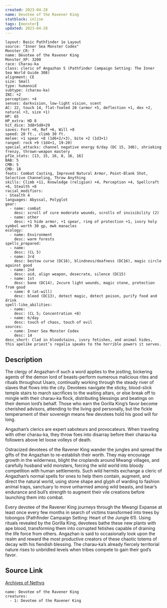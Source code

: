 ```yaml
---
created: 2023-04-28
name: Devotee of the Ravener King
statblock: inline
tags: [monster]
updated: 2023-04-28
---
```

```statblock
layout: Basic Pathfinder 1e Layout
source: "Inner Sea Monster Codex"
Monster_CR: 7
name: Devotee of the Ravener King
Monster_XP: 3200
race: Charau-ka
class: cleric of Angazhan 5 (Pathfinder Campaign Setting: The Inner Sea World Guide 308)
alignment: CE
size: Small
type: humanoid
subtype: (charau-ka)
INI: +2
perception: +4
senses: darkvision, low-light vision, scent
AC: 22, touch 14, flat-footed 20 (armor +5, deflection +1, dex +2, natural +3, size +1)
HP: 65
HP_extra: HD 8
hit_dice: 3d8+5d8+29
saves: Fort +8, Ref +6, Will +8
speed: 20 ft., climb 30 ft.
melee: +1 spear +8 (1d6+2/×3), bite +2 (1d3+1)
ranged: rock +9 (1d4+1, 19-20)
special_attacks: channel negative energy 6/day (DC 15, 3d6), shrieking frenzy, thrown-weapon mastery
pf1e_stats: [13, 15, 16, 8, 16, 16]
BAB: 5
CMB: 5
CMD: 18
feats: Combat Casting, Improved Natural Armor, Point-Blank Shot, Selective Channeling, Throw Anything
skills: Climb +11, Knowledge (religion) +4, Perception +4, Spellcraft +6, Stealth +8
racial_modifiers:
- Stealth 4
languages: Abyssal, Polyglot
gear:
  - name: combat
    desc: scroll of cure moderate wounds, scrolls of invisibility (2)
  - name: other
    desc: +1 hide armor, +1 spear, ring of protection +1, ivory holy symbol worth 30 gp, mwk manacles
ecology:
  - name: Environment
    desc: warm forests
spells_prepared:
  - name:
    desc: (CL 5)
  - name: 3rd
    desc: bestow curse (DC16), blindness/deafness (DC16), magic circle against good
  - name: 2nd
    desc: aid, align weapon, desecrate, silence (DC15)
  - name: 1st
    desc: bane (DC14), 2xcure light wounds, magic stone, protection from good
  - name: 0 (at-will)
    desc: bleed (DC13), detect magic, detect poison, purify food and drink
spell-like_abilities:
  - name:
    desc: (CL 5; Concentration +8)
  - name: 6/day
    desc: touch of chaos, touch of evil
sources:
  - name: Inner Sea Monster Codex
    desc: 14
desc_short: Clad in bloodstains, ivory fetishes, and animal hides, this apelike priest’s regalia speaks to the horrible powers it serves.
```
## Description
The clergy of Angazhan-if such a word applies to the jostling, bickering agents of the demon lord of beasts-perform numerous malicious rites and rituals throughout Usaro, continually working through the steady river of slaves that flows into the city. Devotees navigate the sticky, blood-slick temple stairs to march sacrifices to the waiting altars, or else break off to mingle with their charau-ka flock, distributing blessings and beatings on their demon lord’s behalf. Those who earn the Gorilla King’s favor become cherished advisors, attending to the living god personally, but the fickle temperament of their sovereign means few devotees hold his good will for long.

 Angazhan’s clerics are expert saboteurs and provocateurs. When traveling with other charau-ka, they throw foes into disarray before their charau-ka followers above let loose volleys of death.

 Ostracized devotees of the Ravener King wander the jungles and spread the gifts of the Angazhan to re-establish their worth. They may encourage growth in the wilderness, blight the croplands around Mwangi villages, and carefully husband wild monsters, forcing the wild world into bloody competition with human settlements. Such wild hermits exchange a cleric of Angazhan’s normal spells for ones to help them contain, augment, and direct the natural world, using stone shape and glyph of warding to fashion animal traps, sanctuary to move unharmed among wild beasts, and bear’s endurance and bull’s strength to augment their vile creations before launching them into combat.

 Every devotee of the Ravener King journeys through the Mwangi Expanse at least once every few months in search of victims transformed into trees by tobongos (Pathfinder Campaign Setting: Heart of the Jungle 61). Using rituals revealed by the Gorilla King, devotees bathe these new plants with ape blood, transforming them into corrupted fetishes capable of draining the life force from others. Angazhan is said to occasionally look upon the realm and reward the most productive creators of these chaotic totems of decay with his fiendish blessing. The charau-ka’s already fiercely territorial nature rises to unbridled levels when tribes compete to gain their god’s favor.
## Source Link
[Archives of Nethys](https://aonprd.com/MonsterDisplay.aspx?ItemName=Devotee%20of%20the%20Ravener%20King)
```encounter-table
name: Devotee of the Ravener King
creatures:
  - 1: Devotee of the Ravener King
```
